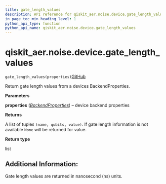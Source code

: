 ```yaml
---
title: gate_length_values
description: API reference for qiskit_aer.noise.device.gate_length_values
in_page_toc_min_heading_level: 1
python_api_type: function
python_api_name: qiskit_aer.noise.device.gate_length_values
---
```


# qiskit\_aer.noise.device.gate\_length\_values

<span id="qiskit_aer.noise.device.gate_length_values" />

`gate_length_values(properties)`[GitHub](https://github.com/qiskit/qiskit/tree/stable/0.39/qiskit_aer/noise/device/parameters.py "view source code")

Return gate length values from a devices BackendProperties.

**Parameters**

**properties** ([*BackendProperties*](qiskit.providers.models.BackendProperties "qiskit.providers.models.BackendProperties")) – device backend properties

**Returns**

A list of tuples `(name, qubits, value)`. If gate length information is not available `None` will be returned for value.

**Return type**

list

## Additional Information:

Gate length values are returned in nanosecond (ns) units.

